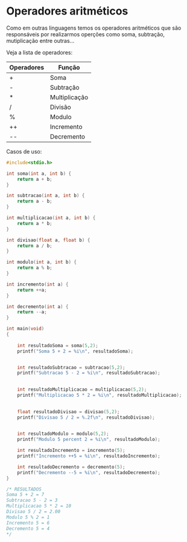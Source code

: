 # Operadores aritméticos

Como em outras linguagens temos os operadores aritméticos que são responsáveis por realizarmos operções como soma, subtração, mutiplicação entre outras...

Veja a lista de operadores:

|Operadores|Função|
|-|-|
|+|Soma|
|-|Subtração|
|* |Multiplicação|
|/|Divisão|
|%|Modulo|
|++|Incremento|
|--|Decremento|

Casos de uso:
```c
#include<stdio.h>

int soma(int a, int b) {
    return a + b;
}

int subtracao(int a, int b) {
    return a - b;
}

int multiplicacao(int a, int b) {
    return a * b;
}

int divisao(float a, float b) {
    return a / b;
}

int modulo(int a, int b) {
    return a % b;
}

int incremento(int a) {
    return ++a;
}

int decremento(int a) {
    return --a;
}

int main(void)
{
   
    int resultadoSoma = soma(5,2);
    printf("Soma 5 + 2 = %i\n", resultadoSoma);


    int resultadoSubtracao = subtracao(5,2);
    printf("Subtracao 5 - 2 = %i\n", resultadoSubtracao);

    
    int resultadoMultiplicacao = multiplicacao(5,2);
    printf("Multiplicacao 5 * 2 = %i\n", resultadoMultiplicacao);

    
    float resultadoDivisao = divisao(5,2);
    printf("Divisao 5 / 2 = %.2f\n", resultadoDivisao);

    
    int resultadoModulo = modulo(5,2);
    printf("Modulo 5 percent 2 = %i\n", resultadoModulo);

    int resultadoIncremento = incremento(5);
    printf("Incremento ++5 = %i\n", resultadoIncremento);

    int resultadoDecremento = decremento(5);
    printf("Decremento --5 = %i\n", resultadoDecremento);
}

/* RESULTADOS
Soma 5 + 2 = 7
Subtracao 5 - 2 = 3
Multiplicacao 5 * 2 = 10
Divisao 5 / 2 = 2.00
Modulo 5 % 2 = 1
Incremento 5 = 6
Decremento 5 = 4
*/
```
